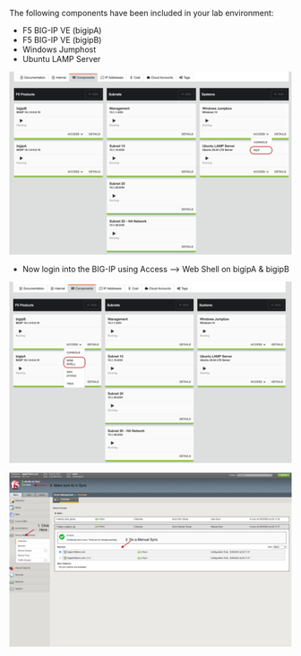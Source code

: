 
The following components have been included in your lab environment:

- F5 BIG-IP VE (bigipA)
- F5 BIG-IP VE (bigipB)
- Windows Jumphost
- Ubuntu LAMP Server


![RDP into Windows Machine](docs/rdp.png)

- Now login into the BIG-IP using Access --> Web Shell on bigipA & bigipB

![Demo Arch](docs/accessbigip.png)

![Demo Arch](docs/sync.png)
